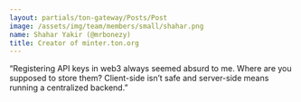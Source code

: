 ```yaml
---
layout: partials/ton-gateway/Posts/Post
image: /assets/img/team/members/small/shahar.png
name: Shahar Yakir (@mrbonezy)
title: Creator of minter.ton.org
---
```



“Registering API keys in web3 always seemed absurd to me. Where are you supposed to store them? Client-side isn’t safe and server-side means running a centralized backend.”
